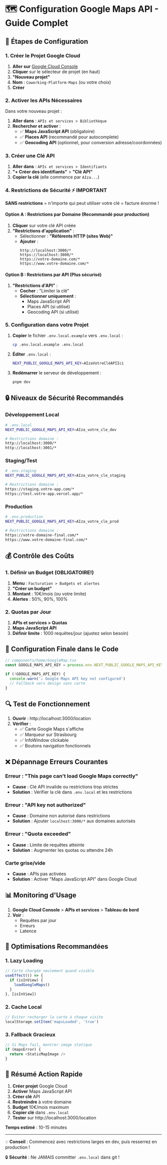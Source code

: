 # 🗺️ Configuration Google Maps API - Guide Complet

## 📝 Étapes de Configuration

### 1. Créer le Projet Google Cloud

1. **Aller sur** [Google Cloud Console](https://console.cloud.google.com/)
2. **Cliquer** sur le sélecteur de projet (en haut)
3. **"Nouveau projet"** 
4. **Nom** : `Coworking-Platform-Maps` (ou votre choix)
5. **Créer**

### 2. Activer les APIs Nécessaires

Dans votre nouveau projet :

1. **Aller dans** : `APIs et services > Bibliothèque`
2. **Rechercher et activer** :
   - ✅ **Maps JavaScript API** (obligatoire)
   - ✅ **Places API** (recommandé pour autocomplete)
   - ✅ **Geocoding API** (optionnel, pour conversion adresse/coordonnées)

### 3. Créer une Clé API

1. **Aller dans** : `APIs et services > Identifiants`
2. **"+ Créer des identifiants"** > **"Clé API"**
3. **Copier la clé** (elle commence par `AIza...`)

### 4. Restrictions de Sécurité ⚡ IMPORTANT

**SANS restrictions** = n'importe qui peut utiliser votre clé = facture énorme !

#### Option A : Restrictions par Domaine (Recommandé pour production)

1. **Cliquer** sur votre clé API créée
2. **"Restrictions d'application"** :
   - Sélectionner : **"Référents HTTP (sites Web)"**
   - **Ajouter** :
     ```
     http://localhost:3000/*
     https://localhost:3000/*
     https://votre-domaine.com/*
     https://www.votre-domaine.com/*
     ```

#### Option B : Restrictions par API (Plus sécurisé)

1. **"Restrictions d'API"** :
   - **Cocher** : "Limiter la clé"
   - **Sélectionner uniquement** :
     - Maps JavaScript API
     - Places API (si utilisé)
     - Geocoding API (si utilisé)

### 5. Configuration dans votre Projet

1. **Copier** le fichier `.env.local.example` vers `.env.local` :
   ```bash
   cp .env.local.example .env.local
   ```

2. **Éditer** `.env.local` :
   ```bash
   NEXT_PUBLIC_GOOGLE_MAPS_API_KEY=AIzaVotreCléAPIIci
   ```

3. **Redémarrer** le serveur de développement :
   ```bash
   pnpm dev
   ```

## 🔒 Niveaux de Sécurité Recommandés

### Développement Local
```bash
# .env.local
NEXT_PUBLIC_GOOGLE_MAPS_API_KEY=AIza_votre_cle_dev

# Restrictions domaine :
http://localhost:3000/*
http://localhost:3001/*
```

### Staging/Test
```bash
# .env.staging
NEXT_PUBLIC_GOOGLE_MAPS_API_KEY=AIza_votre_cle_staging

# Restrictions domaine :
https://staging.votre-app.com/*
https://test.votre-app.vercel.app/*
```

### Production
```bash
# .env.production
NEXT_PUBLIC_GOOGLE_MAPS_API_KEY=AIza_votre_cle_prod

# Restrictions domaine :
https://votre-domaine-final.com/*
https://www.votre-domaine-final.com/*
```

## 💰 Contrôle des Coûts

### 1. Définir un Budget (OBLIGATOIRE!)

1. **Menu** : `Facturation > Budgets et alertes`
2. **"Créer un budget"**
3. **Montant** : 10€/mois (ou votre limite)
4. **Alertes** : 50%, 90%, 100%

### 2. Quotas par Jour

1. **APIs et services > Quotas**
2. **Maps JavaScript API**
3. **Définir limite** : 1000 requêtes/jour (ajustez selon besoin)

## 🎯 Configuration Finale dans le Code

```typescript
// components/home/GoogleMap.tsx
const GOOGLE_MAPS_API_KEY = process.env.NEXT_PUBLIC_GOOGLE_MAPS_API_KEY

if (!GOOGLE_MAPS_API_KEY) {
  console.warn('⚠️ Google Maps API key not configured')
  // Fallback vers design sans carte
}
```

## 🔍 Test de Fonctionnement

1. **Ouvrir** : http://localhost:3000/location
2. **Vérifier** :
   - ✅ Carte Google Maps s'affiche
   - ✅ Marqueur sur Strasbourg
   - ✅ InfoWindow clickable
   - ✅ Boutons navigation fonctionnels

## ❌ Dépannage Erreurs Courantes

### Erreur : "This page can't load Google Maps correctly"
- **Cause** : Clé API invalide ou restrictions trop strictes
- **Solution** : Vérifier la clé dans `.env.local` et les restrictions

### Erreur : "API key not authorized"
- **Cause** : Domaine non autorisé dans restrictions
- **Solution** : Ajouter `localhost:3000/*` aux domaines autorisés

### Erreur : "Quota exceeded"
- **Cause** : Limite de requêtes atteinte
- **Solution** : Augmenter les quotas ou attendre 24h

### Carte grise/vide
- **Cause** : APIs pas activées
- **Solution** : Activer "Maps JavaScript API" dans Google Cloud

## 📊 Monitoring d'Usage

1. **Google Cloud Console** > **APIs et services** > **Tableau de bord**
2. **Voir** :
   - Requêtes par jour
   - Erreurs
   - Latence

## 🚀 Optimisations Recommandées

### 1. Lazy Loading
```typescript
// Carte chargée seulement quand visible
useEffect(() => {
  if (isInView) {
    loadGoogleMaps()
  }
}, [isInView])
```

### 2. Cache Local
```typescript
// Éviter recharger la carte à chaque visite
localStorage.setItem('mapsLoaded', 'true')
```

### 3. Fallback Gracieux
```typescript
// Si Maps fail, montrer image statique
if (mapsError) {
  return <StaticMapImage />
}
```

## 🎯 Résumé Action Rapide

1. **Créer projet** Google Cloud
2. **Activer** Maps JavaScript API  
3. **Créer clé** API
4. **Restreindre** à votre domaine
5. **Budget** 10€/mois maximum
6. **Copier clé** dans `.env.local`
7. **Tester** sur http://localhost:3000/location

**Temps estimé** : 10-15 minutes

---

💡 **Conseil** : Commencez avec restrictions larges en dev, puis resserrez en production !

🔒 **Sécurité** : Ne JAMAIS committer `.env.local` dans git !